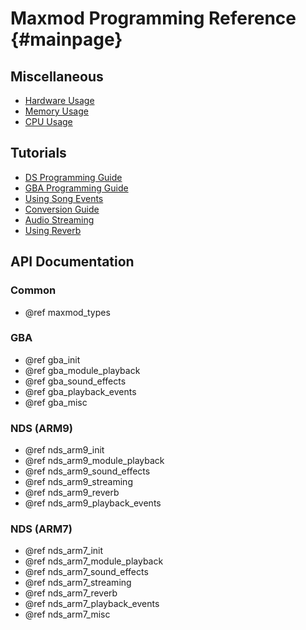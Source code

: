 Maxmod Programming Reference {#mainpage}
============================

## Miscellaneous

- [Hardware Usage](hardware_usage.md)
- [Memory Usage](memory_usage.md)
- [CPU Usage](cpu_usage.md)

## Tutorials

- [DS Programming Guide](ds_programming_guide.md)
- [GBA Programming Guide](gba_programming_guide.md)
- [Using Song Events](using_song_events.md)
- [Conversion Guide](conversion_guide.md)
- [Audio Streaming](audio_streaming.md)
- [Using Reverb](using_reverb.md)

## API Documentation

### Common

- @ref maxmod_types

### GBA

- @ref gba_init
- @ref gba_module_playback
- @ref gba_sound_effects
- @ref gba_playback_events
- @ref gba_misc

### NDS (ARM9)

- @ref nds_arm9_init
- @ref nds_arm9_module_playback
- @ref nds_arm9_sound_effects
- @ref nds_arm9_streaming
- @ref nds_arm9_reverb
- @ref nds_arm9_playback_events

### NDS (ARM7)

- @ref nds_arm7_init
- @ref nds_arm7_module_playback
- @ref nds_arm7_sound_effects
- @ref nds_arm7_streaming
- @ref nds_arm7_reverb
- @ref nds_arm7_playback_events
- @ref nds_arm7_misc
